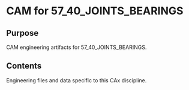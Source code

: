 # CAM for 57_40_JOINTS_BEARINGS

## Purpose
CAM engineering artifacts for 57_40_JOINTS_BEARINGS.

## Contents
Engineering files and data specific to this CAx discipline.
